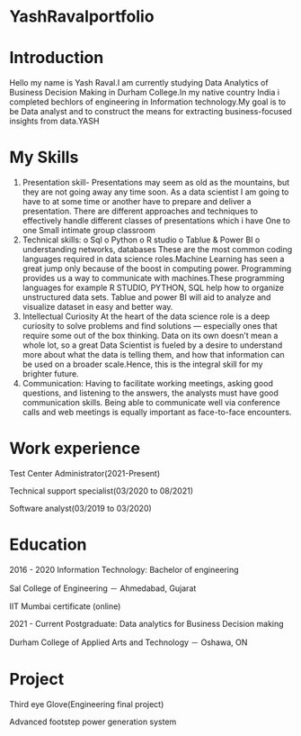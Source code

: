# YashRavalportfolio
# Introduction
Hello my name is Yash Raval.I am currently studying Data Analytics of Business Decision Making in Durham College.In my native country India i completed bechlors of engineering in Information technology.My goal is to be Data analyst and to construct the means for extracting business-focused insights from data.YASH
# My Skills
1.	Presentation skill-	Presentations may seem as old as the mountains, but they are not going away any time soon. As a data scientist I am going to have to at some time or another have to prepare and deliver a presentation.	There are different approaches and techniques to effectively handle different classes of presentations which i have 
One to one
Small intimate group
classroom
2. Technical skills:
o	Sql
o	Python
o	R studio
o	Tablue & Power BI 
o	understanding networks, databases
These are the most common coding languages required in data science roles.Machine Learning has seen a great jump only because of the boost in computing power. Programming provides us a way to communicate with machines.These programming languages for example R STUDIO, PYTHON, SQL help how to organize unstructured data sets.	Tablue and power BI will aid to analyze and visualize dataset in easy and better way.
3. Intellectual Curiosity
At the heart of the data science role is a deep curiosity to solve problems and find solutions — especially ones that require some out of the box thinking. Data on its own doesn’t mean a whole lot, so a great Data Scientist is fueled by a desire to understand more about what the data is telling them, and how that information can be used on a broader scale.Hence, this is the integral skill for my brighter future.
4. Communication: Having to facilitate working meetings, asking good questions, and listening to the answers, the analysts must have good communication skills.  Being able to communicate well via conference calls and web meetings is equally important as face-to-face encounters.
# Work experience
Test Center Administrator(2021-Present)

Technical support specialist(03/2020 to 08/2021)

Software analyst(03/2019 to 03/2020)

# Education

2016 - 2020 Information Technology: Bachelor of engineering

Sal College of Engineering － Ahmedabad, Gujarat

IIT Mumbai certificate (online)

2021 - Current Postgraduate: Data analytics for Business Decision making

Durham College of Applied Arts and Technology － Oshawa, ON

# Project

Third eye Glove(Engineering final project)

Advanced footstep power generation system





